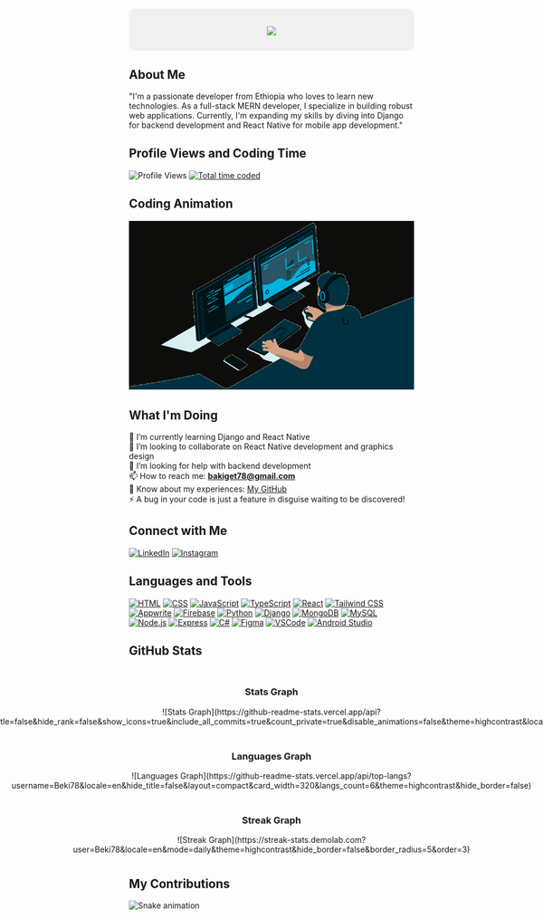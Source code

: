 

<h1 align="center" style="background-color:#f0f0f0;padding:20px;border-radius:10px;">
  <img src="https://readme-typing-svg.herokuapp.com/?font=Righteous&size=35&center=true&vCenter=true&width=500&height=70&duration=4000&lines=Hi+There!+👋;+I'm+Bereket+Getachew!;" />
</h1>

## About Me

"I'm a passionate developer from Ethiopia who loves to learn new technologies. As a full-stack MERN developer, I specialize in building robust web applications. Currently, I'm expanding my skills by diving into Django for backend development and React Native for mobile app development."

## Profile Views and Coding Time

![Profile Views](https://komarev.com/ghpvc/?username=Beki78&label=Profile%20views&color=0e75b6&style=flat)
[![Total time coded](https://wakatime.com/badge/user/73b5c582-d566-4060-9eff-4bc19732a7da.svg)](https://wakatime.com/@73b5c582-d566-4060-9eff-4bc19732a7da)

## Coding Animation

![Coding](https://raw.githubusercontent.com/Potential17/Potential17/master/user%20(2).gif)

## What I'm Doing

🌱 I’m currently learning Django and React Native  
👯 I’m looking to collaborate on React Native development and graphics design  
🤝 I’m looking for help with backend development  
📫 How to reach me: **bakiget78@gmail.com**  
📄 Know about my experiences: [My GitHub](https://github.com/Beki78)  
⚡ A bug in your code is just a feature in disguise waiting to be discovered!

## Connect with Me

[![LinkedIn](https://skillicons.dev/icons?i=linkedin)](https://www.linkedin.com/in/bereketgetachew/)
[![Instagram](https://skillicons.dev/icons?i=instagram)](https://instagram.com/beki_b_gm)

## Languages and Tools

[![HTML](https://skillicons.dev/icons?i=html)](https://skillicons.dev)
[![CSS](https://skillicons.dev/icons?i=css)](https://skillicons.dev)
[![JavaScript](https://skillicons.dev/icons?i=js)](https://skillicons.dev)
[![TypeScript](https://skillicons.dev/icons?i=typescript)](https://skillicons.dev)
[![React](https://skillicons.dev/icons?i=react)](https://skillicons.dev)
[![Tailwind CSS](https://skillicons.dev/icons?i=tailwind)](https://skillicons.dev)
[![Appwrite](https://skillicons.dev/icons?i=appwrite)](https://skillicons.dev)
[![Firebase](https://skillicons.dev/icons?i=firebase)](https://skillicons.dev)
[![Python](https://skillicons.dev/icons?i=python)](https://skillicons.dev)
[![Django](https://skillicons.dev/icons?i=django)](https://skillicons.dev)
[![MongoDB](https://skillicons.dev/icons?i=mongodb)](https://skillicons.dev)
[![MySQL](https://skillicons.dev/icons?i=mysql)](https://skillicons.dev)
[![Node.js](https://skillicons.dev/icons?i=nodejs)](https://skillicons.dev)
[![Express](https://skillicons.dev/icons?i=express)](https://skillicons.dev)
[![C#](https://skillicons.dev/icons?i=cs)](https://skillicons.dev)
[![Figma](https://skillicons.dev/icons?i=figma)](https://skillicons.dev)
[![VSCode](https://skillicons.dev/icons?i=vscode)](https://skillicons.dev)
[![Android Studio](https://skillicons.dev/icons?i=androidstudio)](https://skillicons.dev)

## GitHub Stats

<div style="display: flex; justify-content: center; flex-wrap: wrap">
  <div style="margin: 10px; text-align: center">
    <h3>Stats Graph</h3>
    ![Stats Graph](https://github-readme-stats.vercel.app/api?username=Beki78&hide_title=false&hide_rank=false&show_icons=true&include_all_commits=true&count_private=true&disable_animations=false&theme=highcontrast&locale=en&hide_border=false)
  </div>

  <div style="margin: 10px; text-align: center">
    <h3>Languages Graph</h3>
    ![Languages Graph](https://github-readme-stats.vercel.app/api/top-langs?username=Beki78&locale=en&hide_title=false&layout=compact&card_width=320&langs_count=6&theme=highcontrast&hide_border=false)
  </div>

  <div style="margin: 10px; text-align: center">
    <h3>Streak Graph</h3>
    ![Streak Graph](https://streak-stats.demolab.com?user=Beki78&locale=en&mode=daily&theme=highcontrast&hide_border=false&border_radius=5&order=3)
  </div>
</div>

## My Contributions

![Snake animation](https://raw.githubusercontent.com/Beki78/Beki78/output/snake.svg)
